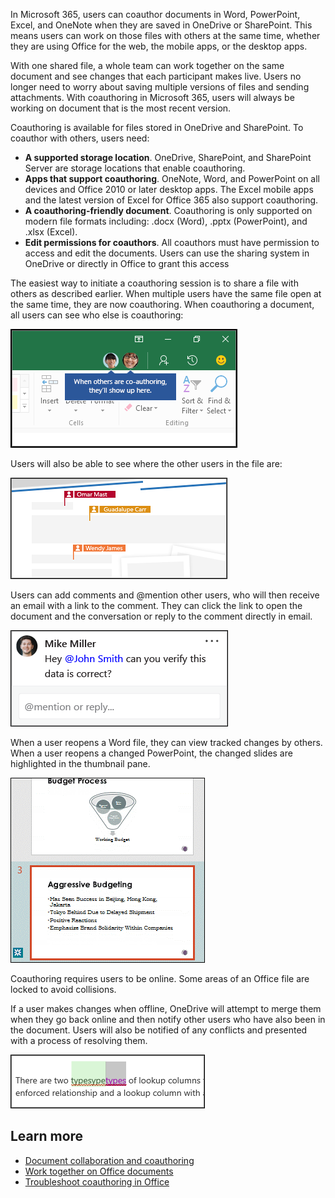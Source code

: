 In Microsoft 365, users can coauthor documents in Word, PowerPoint, Excel, and OneNote when they are saved in OneDrive or SharePoint. This means users can work on those files with others at the same time, whether they are using Office for the web, the mobile apps, or the desktop apps.

With one shared file, a whole team can work together on the same document and see changes that each participant makes live. Users no longer need to worry about saving multiple versions of files and sending attachments. With coauthoring in Microsoft 365, users will always be working on document that is the most recent version. 

Coauthoring is available for files stored in OneDrive and SharePoint. To coauthor with others, users need:
- **A supported storage location**. OneDrive, SharePoint, and SharePoint Server are storage locations that enable coauthoring.
- **Apps that support coauthoring**. OneNote, Word, and PowerPoint on all devices and Office 2010 or later desktop apps. The Excel mobile apps and the latest version of Excel for Office 365 also support coauthoring. 
- **A coauthoring-friendly document**. Coauthoring is only supported on modern file formats including: .docx (Word), .pptx (PowerPoint), and .xlsx (Excel).
- **Edit permissions for coauthors**. All coauthors must have permission to access and edit the documents. Users can use the sharing system in OneDrive or directly in Office to grant this access

The easiest way to initiate a coauthoring session is to share a file with others as described earlier. When multiple users have the same file open at the same time, they are now coauthoring. When coauthoring a document, all users can see who else is coauthoring:
 
![When coauthoring a document, all users can see who else is coauthoring](../media/coauthors.png)

Users will also be able to see where the other users in the file are:

![Users will also be able to see where the other users in the file are](../media/others-file.png)

Users can add comments and @mention other users, who will then receive an email with a link to the comment. They can click the link to open the document and the conversation or reply to the comment directly in email.

![Users can add comments and @mention other users](../media/reply.png)

When a user reopens a Word file, they can view tracked changes by others. When a user reopens a changed PowerPoint, the changed slides are highlighted in the thumbnail pane.

![When a user reopens a changed PowerPoint, the changed slides are highlighted in the thumbnail pane](../media/changed-slides.png)

Coauthoring requires users to be online. Some areas of an Office file are locked to avoid collisions.

If a user makes changes when offline, OneDrive will attempt to merge them when they go back online and then notify other users who have also been in the document. Users will also be notified of any conflicts and presented with a process of resolving them.

![Users will also be notified of any conflicts and presented with a process of resolving them](../media/conflicts.png)

## Learn more
- [Document collaboration and coauthoring](https://support.office.com/article/document-collaboration-and-co-authoring-ee1509b4-1f6e-401e-b04a-782d26f564a4?azure-portal=true)
- [Work together on Office documents](https://support.office.com/article/work-together-on-office-documents-ea3807bc-2b73-406f-a8c9-a493de18258b?azure-portal=true)
- [Troubleshoot coauthoring in Office](https://support.office.com/article/troubleshoot-co-authoring-in-office-bd481512-3f3a-4b6d-b7eb-ebf9d3626ae7?azure-portal=true)
